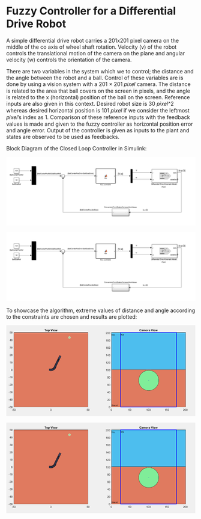 # Fuzzy Controller for a Differential Drive Robot

A simple differential drive robot carries a 201x201 pixel camera on the middle of the co axis
of wheel shaft rotation. Velocity (v) of the robot controls the translational motion
of the camera on the plane and angular velocity (w) controls the orientation of the camera.


There are two variables in the system which we to control; the distance and the angle
between the robot and a ball. Control of these variables are is done by using a vision system with a
201 × 201 𝑝𝑖𝑥𝑒𝑙 camera. The distance is related to the area that ball covers on the screen in
pixels, and the angle is related to the x (horizontal) position of the ball on the screen.
Reference inputs are also given in this context. Desired robot size is 30 𝑝𝑖𝑥𝑒𝑙^2 whereas
desired horizontal position is 101 𝑝𝑖𝑥𝑒𝑙 if we consider the leftmost 𝑝𝑖𝑥𝑒𝑙’s index as 1.
Comparison of these reference inputs with the feedback values is made and given to the
fuzzy controller as horizontal position error and angle error. Output of the controller is given
as inputs to the plant and states are observed to be used as feedbacks.

Block Diagram of the Closed Loop Controller in Simulink: 

<img src="./img/fuzzy_bd.png" width="800">

![Block Diagram of the Closed Loop Controller in Simulink](./img/fuzzy_bd.png)

To showcase the algorithm, extreme values of distance and angle according to the constraints
are chosen and results are plotted:

<img src="./img/ex-1-vis.png" width="800">

![ex-1](./img/ex-1-vis.png)

